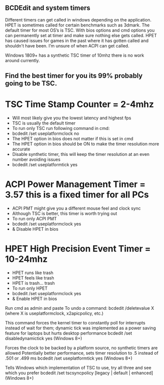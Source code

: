 ## BCDEdit and system timers
Different timers can get called in windows depending on the application. HPET is sometimes called for certain benchmarks such as 3dmark. The default timer for most OS’s is TSC.
With bios options and cmd options you can permanently set at timer and make sure nothing else gets called. HPET has caused issues for games in the past where it has gotten called and shouldn't have been. I’m unsure of when ACPI can get called. 

Windows 1809+ has a synthetic TSC timer of 10mhz there is no work around currently.

## Find the best timer for you its 99% probably going to be TSC. 
# TSC Time Stamp Counter = 2-4mhz
 * Will most likely give you the lowest latency and highest fps
 * TSC is usually the default timer
 * To run only TSC run following command in cmd:
 * bcdedit /set useplatformclock no
 * The HPET option in bios does not matter if this is set in cmd
 * The HPET option in bios should be ON to make the timer resolution more accurate 
 * Disable synthetic timer, this will keep the timer resolution at an even number avoiding issues
 * bcdedit /set useplatformtick yes

# ACPI Power Management Timer = 3.57 this is a fixed timer for all PCs
 * ACPI PMT might give you a different mouse feel and clock sync
 * Although TSC is better, this timer is worth trying out
 * To run only ACPI PMT
 * bcdedit /set useplatformclock yes 
 * & Disable HPET in bios

# HPET High Precision Event Timer = 10-24mhz
 * HPET runs like trash
 * HPET feels like trash
 * HPET is trash… trash
 * To run only HPET
 * bcdedit /set useplatformclock yes
 * & Enable HPET in bios




Run cmd as admin and paste
To undo a command:
bcdedit /deletevalue X (where X is useplatformclock, x2apicpolicy, etc.)

This command forces the kernel timer to constantly poll for interrupts instead of wait for them; dynamic tick was implemented as a power saving feature for laptops but hurts desktop performance
bcdedit /set disabledynamictick yes (Windows 8+)

Forces the clock to be backed by a platform source, no synthetic timers are allowed
Potentially better performance, sets timer resolution to .5 instead of .501 or .499 ms
bcdedit /set useplatformtick yes (Windows 8+)

Tells Windows which implementation of TSC to use, try all three and see which you prefer
bcdedit /set tscsyncpolicy [legacy | default | enhanced] (Windows 8+)
